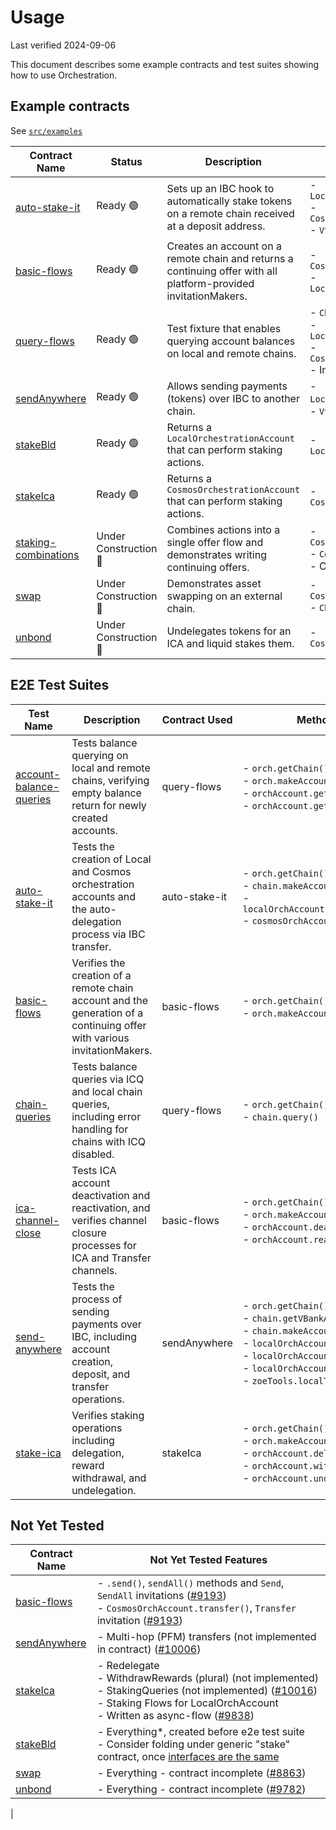 # Usage

Last verified 2024-09-06

This document describes some example contracts and test suites showing how to use Orchestration.

## Example contracts

See [`src/examples`](src/examples)


| Contract Name | Status | Description | Features Used |
|---------------|-------------|---------------|--------|
| [auto-stake-it](/packages/orchestration/src/examples/auto-stake-it.contract.js) | Ready 🟢 | Sets up an IBC hook to automatically stake tokens on a remote chain received at a deposit address. | - `LocalOrchestrationAccount`<br>- `CosmosOrchestrationAccount`<br>- `Vtransfer` (IBC Hooks) |
| [basic-flows](/packages/orchestration/src/examples/basic-flows.contract.js) | Ready 🟢 | Creates an account on a remote chain and returns a continuing offer with all platform-provided invitationMakers. | - `CosmosOrchestrationAccount`<br>- `LocalOrchestrationAccount`|
| [query-flows](/packages/orchestration/src/fixtures/query-flows.contract.js) | Ready 🟢 | Test fixture that enables querying account balances on local and remote chains. | - `Chain`<br>- `LocalOrchestrationAccount`<br>- `CosmosOrchestrationAccount`<br>- Interchain Queries |
| [sendAnywhere](/packages/orchestration/src/examples/sendAnywhere.contract.js) | Ready 🟢 | Allows sending payments (tokens) over IBC to another chain. | - `LocalOrchestrationAccoun`t<br>- `Vtransfer` (IBC Hooks) |
| [stakeBld](/packages/orchestration/src/examples/stakeBld.contract.js) | Ready 🟢 | Returns a `LocalOrchestrationAccount` that can perform staking actions. | - `LocalOrchestrationAccount` | Ready 🟢 |
| [stakeIca](/packages/orchestration/src/examples/stakeIca.contract.js) | Ready 🟢 | Returns a `CosmosOrchestrationAccount` that can perform staking actions. | - `CosmosOrchestrationAccount` | Ready 🟢 |
| [staking-combinations](/packages/orchestration/src/examples/staking-combinations.contract.js) | Under Construction 🚧 | Combines actions into a single offer flow and demonstrates writing continuing offers. | - `CosmosOrchestrationAccount`<br>- `CombineInvitationMakers` <br>- Continuing Offers |
| [swap](/packages/orchestration/src/examples/swap.contract.js) | Under Construction 🚧 | Demonstrates asset swapping on an external chain. | - `CosmosOrchestrationAccount`<br>- `ChainHub` |
| [unbond](/packages/orchestration/src/examples/unbond.contract.js) | Under Construction 🚧 | Undelegates tokens for an ICA and liquid stakes them. | - `CosmosOrchestrationAccount` |

## E2E Test Suites

| Test Name | Description | Contract Used | Methods Used |
|-----------|-------------|---------------|--------------|
| [account-balance-queries](/multichain-testing/test/account-balance-queries.test.ts) | Tests balance querying on local and remote chains, verifying empty balance return for newly created accounts. | query-flows | - `orch.getChain()`<br>- `orch.makeAccount()`<br>- `orchAccount.getBalance()`<br>- `orchAccount.getBalances()` |
| [auto-stake-it](/multichain-testing/test/auto-stake-it.test.ts) | Tests the creation of Local and Cosmos orchestration accounts and the auto-delegation process via IBC transfer. | auto-stake-it | - `orch.getChain()`<br>- `chain.makeAccount()`<br>- `localOrchAccount.monitorTransfers()`<br>- `cosmosOrchAccount.delegate()` |
| [basic-flows](/multichain-testing/test/basic-flows.test.ts) | Verifies the creation of a remote chain account and the generation of a continuing offer with various invitationMakers. | basic-flows | - `orch.getChain()`<br>- `orch.makeAccount()` |
| [chain-queries](/multichain-testing/test/chain-queries.test.ts) | Tests balance queries via ICQ and local chain queries, including error handling for chains with ICQ disabled. | query-flows | - `orch.getChain()`<br>- `chain.query()` |
| [ica-channel-close](/multichain-testing/test/ica-channel-close.test.ts) | Tests ICA account deactivation and reactivation, and verifies channel closure processes for ICA and Transfer channels. | basic-flows | - `orch.getChain()`<br>- `orch.makeAccount()`<br>- `orchAccount.deactivate()`<br>- `orchAccount.reactivate()` |
| [send-anywhere](/multichain-testing/test/send-anywhere.test.ts) | Tests the process of sending payments over IBC, including account creation, deposit, and transfer operations. | sendAnywhere | - `orch.getChain()`<br>- `chain.getVBankAssetInfo()`<br>- `chain.makeAccount()`<br>- `localOrchAccount.makeAccount()`<br>- `localOrchAccount.deposit()`<br>- `localOrchAccount.transfer()`<br>- `zoeTools.localTransfer()` |
| [stake-ica](/multichain-testing/test/stake-ica.test.ts) | Verifies staking operations including delegation, reward withdrawal, and undelegation. | stakeIca | - `orch.getChain()`<br>- `orch.makeAccount()`<br>- `orchAccount.delegate()`<br>- `orchAccount.withdrawReward()`<br>- `orchAccount.undelegate()` |

## Not Yet Tested

| Contract Name | Not Yet Tested Features | 
|---------------|--------------------------|
| [basic-flows](/packages/orchestration/src/examples/basic-flows.contract.js) | - `.send()`, `sendAll()` methods and `Send`, `SendAll` invitations ([#9193](https://github.com/Agoric/agoric-sdk/issues/9193))<br>- `CosmosOrchAccount.transfer()`, `Transfer` invitation ([#9193](https://github.com/Agoric/agoric-sdk/issues/9193)) |
| [sendAnywhere](/packages/orchestration/src/examples/sendAnywhere.contract.js) | - Multi-hop (PFM) transfers (not implemented in contract) ([#10006](https://github.com/Agoric/agoric-sdk/issues/10006)) |
| [stakeIca](/packages/orchestration/src/examples/stakeIca.contract.js) | - Redelegate<br>- WithdrawRewards (plural) (not implemented)<br>- StakingQueries (not implemented) ([#10016](https://github.com/Agoric/agoric-sdk/issues/10016))<br>- Staking Flows for LocalOrchAccount<br> - Written as async-flow ([#9838](https://github.com/Agoric/agoric-sdk/issues/9838)) |
| [stakeBld](/packages/orchestration/src/examples/stakeBld.contract.js) | - Everything*, created before e2e test suite<br> - Consider folding under generic "stake" contract, once [interfaces are the same](https://github.com/Agoric/agoric-sdk/blob/1976c502bcaac2e7d21f42b30447671a61053236/packages/orchestration/src/exos/local-orchestration-account.js#L487)|
| [swap](/packages/orchestration/src/examples/swap.contract.js) | - Everything - contract incomplete ([#8863](https://github.com/Agoric/agoric-sdk/issues/8863)) |
| [unbond](/packages/orchestration/src/examples/unbond.contract.js) | - Everything - contract incomplete ([#9782](https://github.com/Agoric/agoric-sdk/issues/9782)) |
| 

